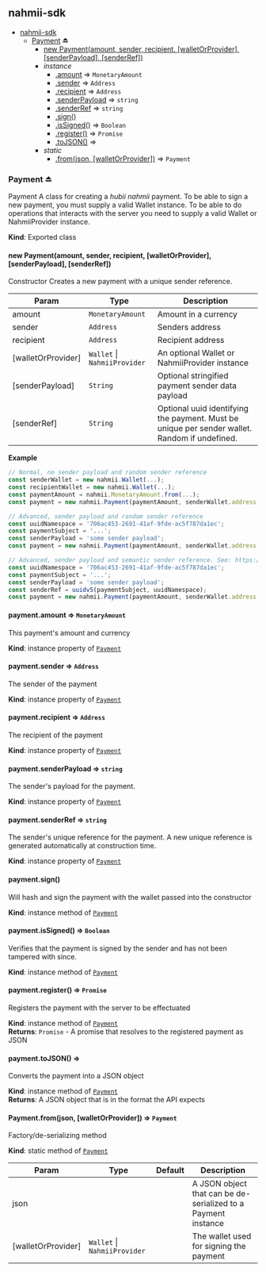 <a name="module_nahmii-sdk"></a>

## nahmii-sdk

* [nahmii-sdk](#module_nahmii-sdk)
    * [Payment](#exp_module_nahmii-sdk--Payment) ⏏
        * [new Payment(amount, sender, recipient, [walletOrProvider], [senderPayload], [senderRef])](#new_module_nahmii-sdk--Payment_new)
        * _instance_
            * [.amount](#module_nahmii-sdk--Payment+amount) ⇒ <code>MonetaryAmount</code>
            * [.sender](#module_nahmii-sdk--Payment+sender) ⇒ <code>Address</code>
            * [.recipient](#module_nahmii-sdk--Payment+recipient) ⇒ <code>Address</code>
            * [.senderPayload](#module_nahmii-sdk--Payment+senderPayload) ⇒ <code>string</code>
            * [.senderRef](#module_nahmii-sdk--Payment+senderRef) ⇒ <code>string</code>
            * [.sign()](#module_nahmii-sdk--Payment+sign)
            * [.isSigned()](#module_nahmii-sdk--Payment+isSigned) ⇒ <code>Boolean</code>
            * [.register()](#module_nahmii-sdk--Payment+register) ⇒ <code>Promise</code>
            * [.toJSON()](#module_nahmii-sdk--Payment+toJSON) ⇒
        * _static_
            * [.from(json, [walletOrProvider])](#module_nahmii-sdk--Payment.from) ⇒ <code>Payment</code>

<a name="exp_module_nahmii-sdk--Payment"></a>

### Payment ⏏
Payment
A class for creating a _hubii nahmii_ payment.
To be able to sign a new payment, you must supply a valid Wallet instance.
To be able to do operations that interacts with the server you need to
supply a valid Wallet or NahmiiProvider instance.

**Kind**: Exported class  
<a name="new_module_nahmii-sdk--Payment_new"></a>

#### new Payment(amount, sender, recipient, [walletOrProvider], [senderPayload], [senderRef])
Constructor
Creates a new payment with a unique sender reference.


| Param | Type | Description |
| --- | --- | --- |
| amount | <code>MonetaryAmount</code> | Amount in a currency |
| sender | <code>Address</code> | Senders address |
| recipient | <code>Address</code> | Recipient address |
| [walletOrProvider] | <code>Wallet</code> \| <code>NahmiiProvider</code> | An optional Wallet or NahmiiProvider instance |
| [senderPayload] | <code>String</code> | Optional stringified payment sender data payload |
| [senderRef] | <code>String</code> | Optional uuid identifying the payment. Must be unique per sender wallet. Random if undefined. |

**Example**  
```js
// Normal, no sender payload and random sender reference
const senderWallet = new nahmii.Wallet(...);
const recipientWallet = new nahmii.Wallet(...);
const paymentAmount = nahmii.MonetaryAmount.from(...);
const payment = new nahmii.Payment(paymentAmount, senderWallet.address, recipientWallet.address, senderWallet);

// Advanced, sender payload and random sender reference
const uuidNamespace = '706ac453-2691-41af-9fde-ac5f787da1ec';
const paymentSubject = '...';
const senderPayload = 'some sender payload';
const payment = new nahmii.Payment(paymentAmount, senderWallet.address, recipientWallet.address, senderWallet, senderPayload);

// Advanced, sender payload and semantic sender reference. See: https://github.com/uuidjs/uuid
const uuidNamespace = '706ac453-2691-41af-9fde-ac5f787da1ec';
const paymentSubject = '...';
const senderPayload = 'some sender payload';
const senderRef = uuidv5(paymentSubject, uuidNamespace);
const payment = new nahmii.Payment(paymentAmount, senderWallet.address, recipientWallet.address, senderWallet, senderPayload, senderRef);
```
<a name="module_nahmii-sdk--Payment+amount"></a>

#### payment.amount ⇒ <code>MonetaryAmount</code>
This payment's amount and currency

**Kind**: instance property of [<code>Payment</code>](#exp_module_nahmii-sdk--Payment)  
<a name="module_nahmii-sdk--Payment+sender"></a>

#### payment.sender ⇒ <code>Address</code>
The sender of the payment

**Kind**: instance property of [<code>Payment</code>](#exp_module_nahmii-sdk--Payment)  
<a name="module_nahmii-sdk--Payment+recipient"></a>

#### payment.recipient ⇒ <code>Address</code>
The recipient of the payment

**Kind**: instance property of [<code>Payment</code>](#exp_module_nahmii-sdk--Payment)  
<a name="module_nahmii-sdk--Payment+senderPayload"></a>

#### payment.senderPayload ⇒ <code>string</code>
The sender's payload for the payment.

**Kind**: instance property of [<code>Payment</code>](#exp_module_nahmii-sdk--Payment)  
<a name="module_nahmii-sdk--Payment+senderRef"></a>

#### payment.senderRef ⇒ <code>string</code>
The sender's unique reference for the payment. A new unique reference is
generated automatically at construction time.

**Kind**: instance property of [<code>Payment</code>](#exp_module_nahmii-sdk--Payment)  
<a name="module_nahmii-sdk--Payment+sign"></a>

#### payment.sign()
Will hash and sign the payment with the wallet passed into the constructor

**Kind**: instance method of [<code>Payment</code>](#exp_module_nahmii-sdk--Payment)  
<a name="module_nahmii-sdk--Payment+isSigned"></a>

#### payment.isSigned() ⇒ <code>Boolean</code>
Verifies that the payment is signed by the sender and has not been
tampered with since.

**Kind**: instance method of [<code>Payment</code>](#exp_module_nahmii-sdk--Payment)  
<a name="module_nahmii-sdk--Payment+register"></a>

#### payment.register() ⇒ <code>Promise</code>
Registers the payment with the server to be effectuated

**Kind**: instance method of [<code>Payment</code>](#exp_module_nahmii-sdk--Payment)  
**Returns**: <code>Promise</code> - A promise that resolves to the registered payment as JSON  
<a name="module_nahmii-sdk--Payment+toJSON"></a>

#### payment.toJSON() ⇒
Converts the payment into a JSON object

**Kind**: instance method of [<code>Payment</code>](#exp_module_nahmii-sdk--Payment)  
**Returns**: A JSON object that is in the format the API expects  
<a name="module_nahmii-sdk--Payment.from"></a>

#### Payment.from(json, [walletOrProvider]) ⇒ <code>Payment</code>
Factory/de-serializing method

**Kind**: static method of [<code>Payment</code>](#exp_module_nahmii-sdk--Payment)  

| Param | Type | Default | Description |
| --- | --- | --- | --- |
| json |  |  | A JSON object that can be de-serialized to a Payment instance |
| [walletOrProvider] | <code>Wallet</code> \| <code>NahmiiProvider</code> | <code></code> | The wallet used for signing the payment |

